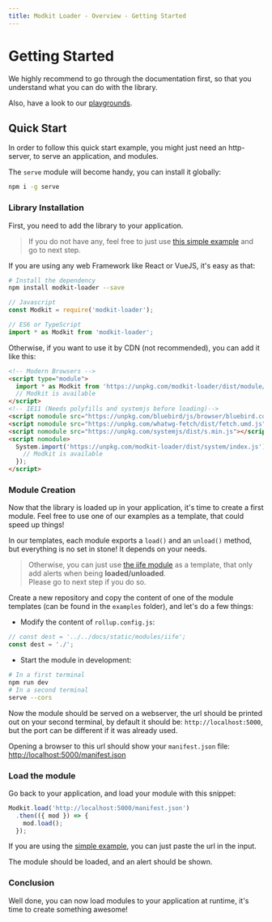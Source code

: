 ```yaml
---
title: Modkit Loader - Overview - Getting Started
---
```

# Getting Started

We highly recommend to go through the documentation first, so that you understand what you can do with the library.

Also, have a look to our [playgrounds](/playground/iife).

## Quick Start

In order to follow this quick start example, you might just need an http-server, to serve an application, and modules.

The `serve` module will become handy, you can install it globally:

``` bash
npm i -g serve
```

### Library Installation

First, you need to add the library to your application.

> If you do not have any, feel free to just use [this simple example](https://github.com/genesys/modkit-loader/tree/master/examples/app) and go to next step.

If you are using any web Framework like React or VueJS, it's easy as that:

``` bash
# Install the dependency
npm install modkit-loader --save
```

``` javascript
// Javascript
const Modkit = require('modkit-loader');
```

``` typescript
// ES6 or TypeScript
import * as Modkit from 'modkit-loader';
```

Otherwise, if you want to use it by CDN (not recommended), you can add it like this:

``` html
<!-- Modern Browsers -->
<script type="module">
  import * as Modkit from 'https://unpkg.com/modkit-loader/dist/module/index.js';
  // Modkit is available
</script>
<!-- IE11 (Needs polyfills and systemjs before loading)-->
<script nomodule src="https://unpkg.com/bluebird/js/browser/bluebird.core.min.js"></script>
<script nomodule src="https://unpkg.com/whatwg-fetch/dist/fetch.umd.js"></script>
<script nomodule src="https://unpkg.com/systemjs/dist/s.min.js"></script>
<script nomodule>
  System.import('https://unpkg.com/modkit-loader/dist/system/index.js').then(function (Modkit) {
    // Modkit is available
  });
</script>
```

### Module Creation

Now that the library is loaded up in your application, it's time to create a first module.
Feel free to use one of our examples as a template, that could speed up things!

In our templates, each module exports a `load()` and an `unload()` method, but everything is no set in stone! It depends on your needs.

> Otherwise, you can just use [the iife module](https://github.com/genesys/modkit-loader/tree/master/examples/iife) as a template, that only add alerts when being **loaded/unloaded**.<br/>
> Please go to next step if you do so.

Create a new repository and copy the content of one of the module templates (can be found in the `examples` folder), and let's do a few things:

* Modify the content of `rollup.config.js`:

``` javascript
// const dest = '../../docs/static/modules/iife';
const dest = './';
```

* Start the module in development:

``` bash
# In a first terminal
npm run dev
# In a second terminal
serve --cors
```

Now the module should be served on a webserver, the url should be printed out on your second terminal, by default it should be: `http://localhost:5000`, but the port can be different if it was already used.

Opening a browser to this url should show your `manifest.json` file: [http://localhost:5000/manifest.json](http://localhost:5000/manifest.json)

### Load the module

Go back to your application, and load your module with this snippet:

``` javascript
Modkit.load('http://localhost:5000/manifest.json')
  .then(({ mod }) => {
    mod.load();
  });
```

If you are using the [simple example](https://github.com/genesys/modkit-loader/tree/master/examples/app), you can just paste the url in the input.

The module should be loaded, and an alert should be shown.

### Conclusion

Well done, you can now load modules to your application at runtime, it's time to create something awesome!
